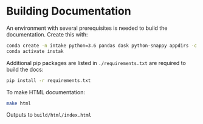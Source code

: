 # Building Documentation

An environment with several prerequisites is needed to build the
documentation.  Create this with:

```bash
conda create -n intake python=3.6 pandas dask python-snappy appdirs -c conda-forge -y
conda activate instak
```

Additional pip packages are listed in `./requirements.txt` are required to
build the docs:

```bash
pip install -r requirements.txt
```

To make HTML documentation:

```bash
make html
```

Outputs to `build/html/index.html`
